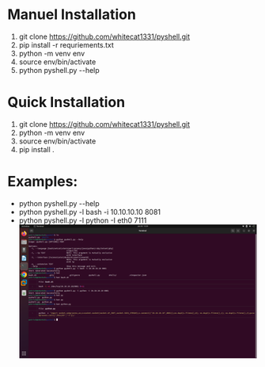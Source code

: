 # Manuel Installation
1. git clone https://github.com/whitecat1331/pyshell.git
2. pip install -r requriements.txt
3. python -m venv env
4. source env/bin/activate
5. python pyshell.py --help
# Quick Installation
1. git clone https://github.com/whitecat1331/pyshell.git
2. python -m venv env
3. source env/bin/activate
4. pip install .
# Examples:
- python pyshell.py --help
- python pyshell.py -l bash -i 10.10.10.10 8081
- python pyshell.py -l python -I eth0 7111
![pyshell examples](./pyshell.png)
